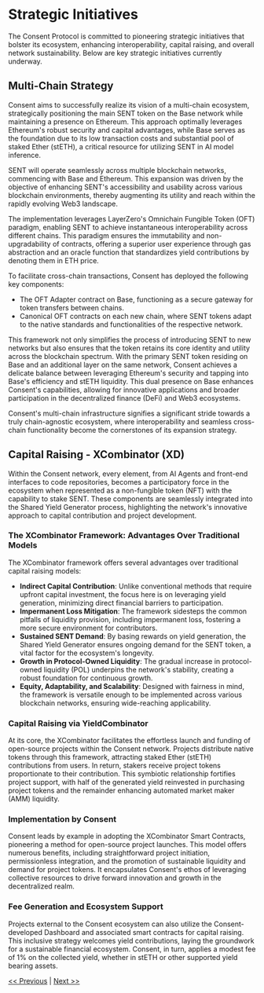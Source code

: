# Strategic Initiatives

The Consent Protocol is committed to pioneering strategic initiatives that bolster its ecosystem, enhancing interoperability, capital raising, and overall network sustainability. Below are key strategic initiatives currently underway.

## Multi-Chain Strategy

Consent aims to successfully realize its vision of a multi-chain ecosystem, strategically positioning the main SENT token on the Base network while maintaining a presence on Ethereum. This approach optimally leverages Ethereum's robust security and capital advantages, while Base serves as the foundation due to its low transaction costs and substantial pool of staked Ether (stETH), a critical resource for utilizing SENT in AI model inference.

SENT will operate seamlessly across multiple blockchain networks, commencing with Base and Ethereum. This expansion was driven by the objective of enhancing SENT's accessibility and usability across various blockchain environments, thereby augmenting its utility and reach within the rapidly evolving Web3 landscape.

The implementation leverages LayerZero's Omnichain Fungible Token (OFT) paradigm, enabling SENT to achieve instantaneous interoperability across different chains. This paradigm ensures the immutability and non-upgradability of contracts, offering a superior user experience through gas abstraction and an oracle function that standardizes yield contributions by denoting them in ETH price.

To facilitate cross-chain transactions, Consent has deployed the following key components:
- The OFT Adapter contract on Base, functioning as a secure gateway for token transfers between chains.
- Canonical OFT contracts on each new chain, where SENT tokens adapt to the native standards and functionalities of the respective network.

This framework not only simplifies the process of introducing SENT to new networks but also ensures that the token retains its core identity and utility across the blockchain spectrum. With the primary SENT token residing on Base and an additional layer on the same network, Consent achieves a delicate balance between leveraging Ethereum's security and tapping into Base's efficiency and stETH liquidity. This dual presence on Base enhances Consent's capabilities, allowing for innovative applications and broader participation in the decentralized finance (DeFi) and Web3 ecosystems.

Consent's multi-chain infrastructure signifies a significant stride towards a truly chain-agnostic ecosystem, where interoperability and seamless cross-chain functionality become the cornerstones of its expansion strategy.

## Capital Raising - XCombinator (XD)

Within the Consent network, every element, from AI Agents and front-end interfaces to code repositories, becomes a participatory force in the ecosystem when represented as a non-fungible token (NFT) with the capability to stake SENT. These components are seamlessly integrated into the Shared Yield Generator process, highlighting the network's innovative approach to capital contribution and project development.

### The XCombinator Framework: Advantages Over Traditional Models

The XCombinator framework offers several advantages over traditional capital raising models:
- **Indirect Capital Contribution**: Unlike conventional methods that require upfront capital investment, the focus here is on leveraging yield generation, minimizing direct financial barriers to participation.
- **Impermanent Loss Mitigation**: The framework sidesteps the common pitfalls of liquidity provision, including impermanent loss, fostering a more secure environment for contributors.
- **Sustained SENT Demand**: By basing rewards on yield generation, the Shared Yield Generator ensures ongoing demand for the SENT token, a vital factor for the ecosystem's longevity.
- **Growth in Protocol-Owned Liquidity**: The gradual increase in protocol-owned liquidity (POL) underpins the network's stability, creating a robust foundation for continuous growth.
- **Equity, Adaptability, and Scalability**: Designed with fairness in mind, the framework is versatile enough to be implemented across various blockchain networks, ensuring wide-reaching applicability.

### Capital Raising via YieldCombinator

At its core, the XCombinator facilitates the effortless launch and funding of open-source projects within the Consent network. Projects distribute native tokens through this framework, attracting staked Ether (stETH) contributions from users. In return, stakers receive project tokens proportionate to their contribution. This symbiotic relationship fortifies project support, with half of the generated yield reinvested in purchasing project tokens and the remainder enhancing automated market maker (AMM) liquidity.

### Implementation by Consent

Consent leads by example in adopting the XCombinator Smart Contracts, pioneering a method for open-source project launches. This model offers numerous benefits, including straightforward project initiation, permissionless integration, and the promotion of sustainable liquidity and demand for project tokens. It encapsulates Consent's ethos of leveraging collective resources to drive forward innovation and growth in the decentralized realm.

### Fee Generation and Ecosystem Support

Projects external to the Consent ecosystem can also utilize the Consent-developed Dashboard and associated smart contracts for capital raising. This inclusive strategy welcomes yield contributions, laying the groundwork for a sustainable financial ecosystem. Consent, in turn, applies a modest fee of 1% on the collected yield, whether in stETH or other supported yield bearing assets.

[<< Previous](governance.md) | [Next >>](protection.md)
